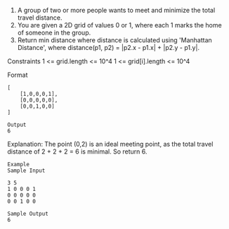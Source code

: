 1. A group of two or more people wants to meet and minimize the total travel distance.
2. You are given a 2D grid of values 0 or 1, where each 1 marks the home of someone in the group. 
3. Return min distance where distance is calculated using 'Manhattan Distance', where distance(p1, p2) = |p2.x - p1.x| + |p2.y - p1.y|.

Constraints
1 <= grid.length <= 10^4
 1 <= grid[i].length 	<= 10^4

Format
```Input
[
    [1,0,0,0,1],
    [0,0,0,0,0],
    [0,0,1,0,0]
]
```

```
Output
6
```

Explanation:
The point (0,2) is an ideal meeting point, as the total travel distance of 2 + 2 + 2 = 6 is minimal. So return 6.

```
Example
Sample Input

3 5
1 0 0 0 1
0 0 0 0 0
0 0 1 0 0

Sample Output
6
```
